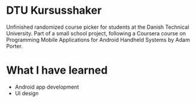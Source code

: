 # DTU Kursusshaker
Unfinished randomized course picker for students at the Danish Technical University. Part of a small school project, following a Coursera course on Programming Mobile Applications for Android Handheld Systems by Adam Porter.

# What I have learned
 - Android app development
 - UI design
